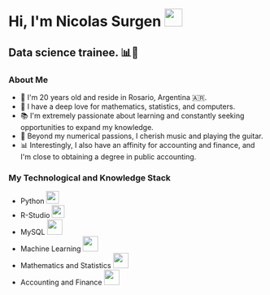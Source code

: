 <h1> Hi, I'm Nicolas Surgen <img src="https://raw.githubusercontent.com/iampavangandhi/iampavangandhi/master/gifs/Hi.gif" width="35px"></h1>

<h2>Data science trainee. 📊🤖</h2>

### About Me
- 🎉 I'm 20 years old and reside in Rosario, Argentina 🇦🇷.
- 🔢 I have a deep love for mathematics, statistics, and computers.
- 📚 I'm extremely passionate about learning and constantly seeking opportunities to expand my knowledge.
- 🎸 Beyond my numerical passions, I cherish music and playing the guitar.
- 📊 Interestingly, I also have an affinity for accounting and finance, and I'm close to obtaining a degree in public accounting.

### My Technological and Knowledge Stack
<ul>
 <li> Python <img src="https://github.com/nicosurgen/nicosurgen/assets/132420830/88a39bf5-c7ac-4a33-b757-f210d5865de0" width="25px"></li>
<li> R-Studio <img src="https://github.com/nicosurgen/nicosurgen/assets/132420830/3e0740cc-35a7-45a6-add4-23a82bccc01b" width="25px"></li>
<li> MySQL <img src="https://github.com/nicosurgen/nicosurgen/assets/132420830/6005e4e9-f1b8-4801-a4ae-1c953ef77bbf" width="30px"></li>
<li> Machine Learning <img src="https://github.com/nicosurgen/nicosurgen/assets/132420830/5905edd9-9513-431d-8f00-951b88207723"  width="30px"></li>
<li> Mathematics and Statistics <img src="https://github.com/nicosurgen/nicosurgen/assets/132420830/4c2a8d72-6c9c-43a3-a4d2-22e0fefdc020"  width="30px"></li>
<li> Accounting and Finance  <img src="https://github.com/nicosurgen/nicosurgen/assets/132420830/848273e4-4404-4a59-a407-2c5b73fb490a"  width="30px"></li>
</ul>



